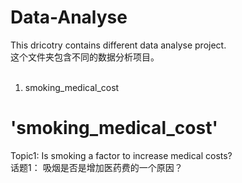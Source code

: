 # Data-Analyse
This dricotry contains different data analyse project.<br>
这个文件夹包含不同的数据分析项目。<br><br>
1. smoking_medical_cost<br>

<h1>'smoking_medical_cost'</h1>
Topic1: Is smoking a factor to increase medical costs? <br>
话题1： 吸烟是否是增加医药费的一个原因？<br>



